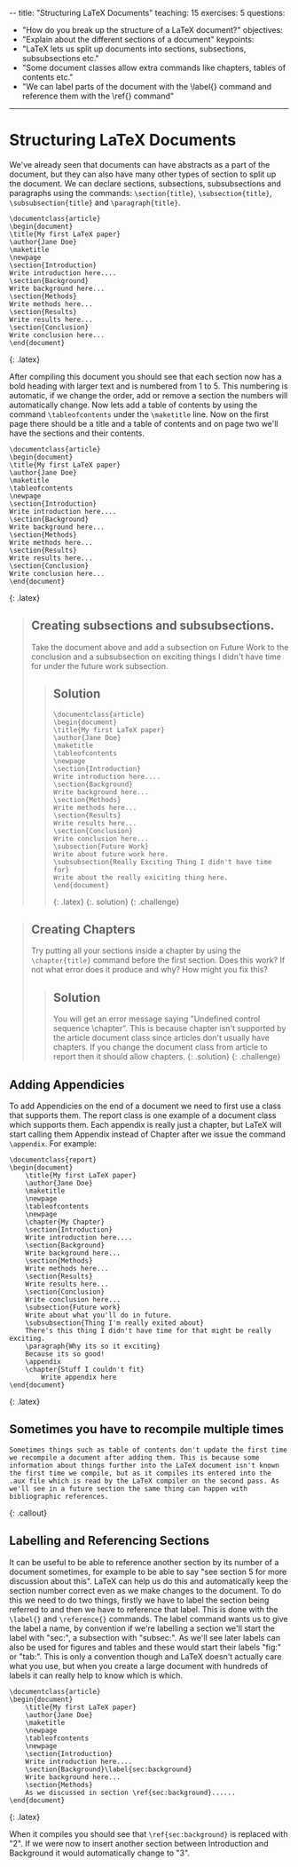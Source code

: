 --
title: "Structuring LaTeX Documents"
teaching: 15
exercises: 5
questions:
- "How do you break up the structure of a LaTeX document?"
objectives:
- "Explain about the different sections of a document"
keypoints:
- "LaTeX lets us split up documents into sections, subsections, subsubsections etc."
- "Some document classes allow extra commands like chapters, tables of contents etc."
- "We can label parts of the document with the \label{} command and reference them with the \ref{} command"
---


# Structuring LaTeX Documents

We've already seen that documents can have abstracts as a part of the document, but they can also have many other types of section to split up the document. We can declare sections, subsections, subsubsections and paragraphs using the commands: `\section{title}`, `\subsection{title}`, `\subsubsection{title}` and `\paragraph{title}`.

~~~
\documentclass{article}
\begin{document}
\title{My first LaTeX paper}
\author{Jane Doe}
\maketitle
\newpage
\section{Introduction}
Write introduction here....
\section{Background}
Write background here...
\section{Methods}
Write methods here...
\section{Results}
Write results here...
\section{Conclusion}
Write conclusion here...
\end{document}
~~~
{: .latex}

After compiling this document you should see that each section now has a bold heading with larger text and is numbered from 1 to 5. This numbering is automatic, if we change the order, add or remove a section the numbers will automatically change. Now lets add a table of contents by using the command `\tableofcontents` under the `\maketitle` line. Now on the first page there should be a title and a table of contents and on page two we'll have the sections and their contents.

~~~
\documentclass{article}
\begin{document}
\title{My first LaTeX paper}
\author{Jane Doe}
\maketitle
\tableofcontents
\newpage
\section{Introduction}
Write introduction here....
\section{Background}
Write background here...
\section{Methods}
Write methods here...
\section{Results}
Write results here...
\section{Conclusion}
Write conclusion here...
\end{document}
~~~
{: .latex}


> ## Creating subsections and subsubsections.
>
> Take the document above and add a subsection on Future Work to the conclusion and a subsubsection on exciting things I didn't have time for under the future work subsection.
>
> > ## Solution
> > ~~~
> > \documentclass{article}
> > \begin{document}
> > \title{My first LaTeX paper}
> > \author{Jane Doe}
> > \maketitle
> > \tableofcontents
> > \newpage
> > \section{Introduction}
> > Write introduction here....
> > \section{Background}
> > Write background here...
> > \section{Methods}
> > Write methods here...
> > \section{Results}
> > Write results here...
> > \section{Conclusion}
> > Write conclusion here...
> > \subsection{Future Work}
> > Write about future work here.
> > \subsubsection{Really Exciting Thing I didn't have time for}
> > Write about the really exiciting thing here.
> > \end{document}
> > ~~~
> > {: .latex}
> {:. solution}
{: .challenge}

> ## Creating Chapters
>
> Try putting all your sections inside a chapter by using the `\chapter{title}` command before the first section. Does this work? If not what error does it produce and why? How might you fix this?
>
> > ## Solution
> > You will get an error message saying "Undefined control sequence \chapter". This is because chapter isn't supported by the article document class since articles don't usually have chapters. If you change the document class from article to report then it should allow chapters.
> {: .solution}
{: .challenge}

## Adding Appendicies

To add Appendicies on the end of a document we need to first use a class that supports them. The report class is one example of a document class which supports them. Each appendix is really just a chapter, but LaTeX will start calling them Appendix instead of Chapter after we issue the command `\appendix`. For example:

~~~
\documentclass{report}
\begin{document}
	\title{My first LaTeX paper}
	\author{Jane Doe}
	\maketitle
	\newpage
	\tableofcontents
	\newpage
	\chapter{My Chapter}
	\section{Introduction}
	Write introduction here....
	\section{Background}
	Write background here...
	\section{Methods}
	Write methods here...
	\section{Results}
	Write results here...
	\section{Conclusion}
	Write conclusion here...
	\subsection{Future work}
	Write about what you'll do in future.
	\subsubsection{Thing I'm really exited about}
	There's this thing I didn't have time for that might be really exciting.
	\paragraph{Why its so it exciting}
	Because its so good!
	\appendix
	\chapter{Stuff I couldn't fit}
		Write appendix here
\end{document}
~~~
{: .latex}



## Sometimes you have to recompile multiple times
~~~
Sometimes things such as table of contents don't update the first time we recompile a document after adding them. This is because some information about things further into the LaTeX document isn't known the first time we compile, but as it compiles its entered into the .aux file which is read by the LaTeX compiler on the second pass. As we'll see in a future section the same thing can happen with bibliographic references.
~~~
{: .callout}


## Labelling and Referencing Sections
It can be useful to be able to reference another section by its number of a document sometimes, for example to be able to say "see section 5 for more discussion about this". LaTeX can help us do this and automatically keep the section number correct even as we make changes to the document. To do this we need to do two things, firstly we have to label the section being referred to and then we have to reference that label. This is done with the `\label{}` and `\reference{}` commands. The label command wants us to give the label a name, by convention if we're labelling a section we'll start the label with "sec:", a subsection with "subsec:". As we'll see later labels can also be used for figures and tables and these would start their labels "fig:" or "tab:". This is only a convention though and LaTeX doesn't actually care what you use, but when you create a large document with hundreds of labels it can really help to know which is which.

~~~
\documentclass{article}
\begin{document}
	\title{My first LaTeX paper}
	\author{Jane Doe}
	\maketitle
	\newpage
	\tableofcontents
	\newpage
	\section{Introduction}
	Write introduction here....
	\section{Background}\label{sec:background}
	Write background here...
	\section{Methods}
	As we discussed in section \ref{sec:background}......
\end{document}
~~~
{: .latex}

When it compiles you should see that `\ref{sec:background}` is replaced with "2". If we were now to insert another section between Introduction and Background it would automatically change to "3".



